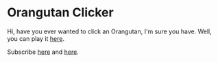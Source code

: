# Orangutan Clicker
Hi, have you ever wanted to click an Orangutan, I'm sure you have. Well, you can play it [here](https://chasontop.github.io/orangutanclicker/).





Subscribe [here](https://www.youtube.com/channel/UCX8E2kDCj8FY-E9LsJ40Cag?app=desktop) and [here](https://www.youtube.com/channel/UC96sIrmIrJDEkBD8KHw9mmQ).



